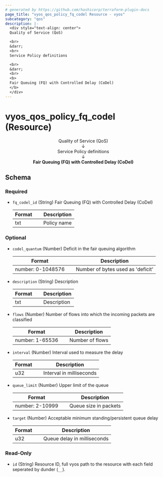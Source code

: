 ```yaml
---
# generated by https://github.com/hashicorp/terraform-plugin-docs
page_title: "vyos_qos_policy_fq_codel Resource - vyos"
subcategory: "qos"
description: |-
  <div style="text-align: center">
  Quality of Service (QoS)

  <br>
  &darr;
  <br>
  Service Policy definitions

  <br>
  &darr;
  <br>
  <b>
  Fair Queuing (FQ) with Controlled Delay (CoDel)
  </b>
  </div>
---
```


# vyos_qos_policy_fq_codel (Resource)

<div style="text-align: center">
Quality of Service (QoS)

<br>
&darr;
<br>
Service Policy definitions

<br>
&darr;
<br>
<b>
Fair Queuing (FQ) with Controlled Delay (CoDel)
</b>
</div>



<!-- schema generated by tfplugindocs -->
## Schema

### Required

- `fq_codel_id` (String) Fair Queuing (FQ) with Controlled Delay (CoDel)

    |  Format &emsp; | Description  |
    |----------|---------------|
    |  txt  &emsp; |  Policy name  |

### Optional

- `codel_quantum` (Number) Deficit in the fair queuing algorithm

    |  Format &emsp; | Description  |
    |----------|---------------|
    |  number: 0-1048576  &emsp; |  Number of bytes used as 'deficit'  |
- `description` (String) Description

    |  Format &emsp; | Description  |
    |----------|---------------|
    |  txt  &emsp; |  Description  |
- `flows` (Number) Number of flows into which the incoming packets are classified

    |  Format &emsp; | Description  |
    |----------|---------------|
    |  number: 1-65536  &emsp; |  Number of flows  |
- `interval` (Number) Interval used to measure the delay

    |  Format &emsp; | Description  |
    |----------|---------------|
    |  u32  &emsp; |  Interval in milliseconds  |
- `queue_limit` (Number) Upper limit of the queue

    |  Format &emsp; | Description  |
    |----------|---------------|
    |  number: 2-10999  &emsp; |  Queue size in packets  |
- `target` (Number) Acceptable minimum standing/persistent queue delay

    |  Format &emsp; | Description  |
    |----------|---------------|
    |  u32  &emsp; |  Queue delay in milliseconds  |

### Read-Only

- `id` (String) Resource ID, full vyos path to the resource with each field seperated by dunder (`__`).
